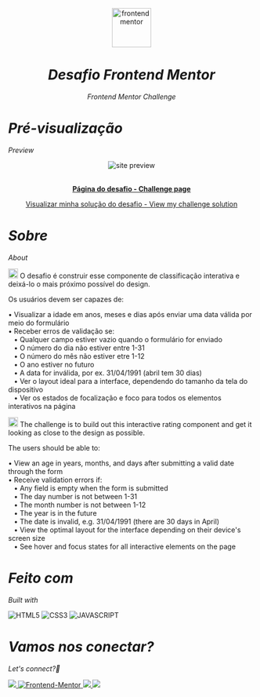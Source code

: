 <div align="center">

  <img src="https://www.frontendmentor.io/static/images/logo-mobile.svg" alt="frontendmentor" width="80">

 
*<h1>Desafio Frontend Mentor</h1>Frontend Mentor Challenge*

</div>

<div>

*<h1>Pré-visualização</h1>Preview*

<div align='center'>
<img src=https://github.com/AnaLuisaFav/Age-calculator/assets/125583157/3bbd77e9-44f5-4862-9b84-0c87264f2582 alt='site preview'>
</div>

<br>

<p align="center">
  <a href="https://www.frontendmentor.io/challenges/age-calculator-app-dF9DFFpj-Q/hub" target="_blank"><strong>Página do desafio - Challenge page</strong></a>
  <br>

<p align="center">
  <a href="https://analuisafav.github.io/Age-calculator/" target="_blank">Visualizar minha solução do desafio - View my challenge solution</a>

</div>

*<h1>Sobre</h1>About*

<img src="https://github.com/AnaLuisaFav/Interactive-rating-component/assets/125583157/2ae8d39b-cd3b-4e51-9697-a889efe168f3" alt="image" style="width: 20px"> O desafio é construir esse componente de classificação interativa e deixá-lo o mais próximo possível do design.

Os usuários devem ser capazes de:

• Visualizar a idade em anos, meses e dias após enviar uma data válida por meio do formulário<br>
• Receber erros de validação se:<br>
&nbsp;&nbsp;&nbsp;• Qualquer campo estiver vazio quando o formulário for enviado<br>
&nbsp;&nbsp;&nbsp;• O número do dia não estiver entre 1-31<br>
&nbsp;&nbsp;&nbsp;• O número do mês não estiver etre 1-12<br>
&nbsp;&nbsp;&nbsp;• O ano estiver no futuro<br>
&nbsp;&nbsp;&nbsp;• A data for inválida, por ex. 31/04/1991 (abril tem 30 dias)<br>
&nbsp;&nbsp;&nbsp;• Ver o layout ideal para a interface, dependendo do tamanho da tela do dispositivo<br>
&nbsp;&nbsp;&nbsp;• Ver os estados de focalização e foco para todos os elementos interativos na página<br>

<img src="https://github.com/AnaLuisaFav/Interactive-rating-component/assets/125583157/7829887e-fb45-4d07-973d-0b4b20dac189" alt="image" style="width: 20px">
The challenge is to build out this interactive rating component and get it looking as close to the design as possible.

The users should be able to:

• View an age in years, months, and days after submitting a valid date through the form<br>
• Receive validation errors if:<br>
&nbsp;&nbsp;&nbsp;• Any field is empty when the form is submitted<br>
&nbsp;&nbsp;&nbsp;• The day number is not between 1-31<br>
&nbsp;&nbsp;&nbsp;• The month number is not between 1-12<br>
&nbsp;&nbsp;&nbsp;• The year is in the future<br>
&nbsp;&nbsp;&nbsp;• The date is invalid, e.g. 31/04/1991 (there are 30 days in April)<br>
&nbsp;&nbsp;&nbsp;• View the optimal layout for the interface depending on their device's screen size<br>
&nbsp;&nbsp;&nbsp;• See hover and focus states for all interactive elements on the page<br>

*<h1>Feito com</h1>Built with*

![HTML5](https://img.shields.io/badge/html5-%23E34F26.svg?style=for-the-badge&logo=html5&logoColor=white) ![CSS3](https://img.shields.io/badge/css3-%231572B6.svg?style=for-the-badge&logo=css3&logoColor=white) ![JAVASCRIPT](https://img.shields.io/badge/JavaScript-F7DF1E?style=for-the-badge&logo=javascript&logoColor=black) 


*<h1>Vamos nos conectar?</h1>Let's connect?👋*

<div>

  <a href="https://www.linkedin.com/in/analuisafav">
    <img src="https://img.shields.io/badge/LinkedIn-0077B5?style=for-the-badge&logo=linkedin&logoColor=white"/>
  </a>  <a href="https://www.frontendmentor.io/profile/AnaLuisaFav" target="_blank">
    <img src="https://img.shields.io/badge/FEM%20Profile-f8f9f8?style=for-the-badge&logo=Frontend-Mentor&logoColor=black" alt="Frontend-Mentor">
  </a> <a href="https://www.instagram.com/analufav">
    <img src="https://img.shields.io/badge/Instagram-E4405F?style=for-the-badge&logo=instagram&logoColor=white"/>
  </a> <a href="mailto:analuisafav@gmail.com">
    <img src="https://img.shields.io/badge/gmail-D14836?style=for-the-badge&logo=gmail&logoColor=white"/>
  </a>

</div>
